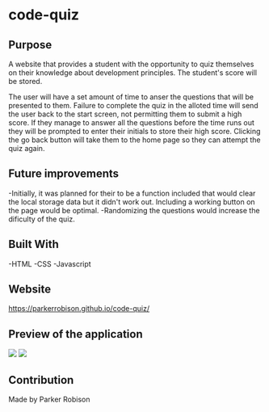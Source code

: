 # code-quiz
 
## Purpose
A website that provides a student with the opportunity to quiz themselves on their knowledge about development principles. The student's score will be stored. 
 
The user will have a set amount of time to anser the questions that will be presented to them. Failure to complete the quiz in the alloted time will send the user back to the start screen, not permitting them to submit a high score. If they manage to answer all the questions before the time runs out they will be prompted to enter their initials to store their high score. Clicking the go back button will take them to the home page so they can attempt the quiz again. 

## Future improvements
-Initially, it was planned for their to be a function included that would clear the local storage data but it didn't work out. Including a working button on the page would be optimal. 
-Randomizing the questions would increase the dificulty of the quiz. 


 
## Built With
-HTML
-CSS
-Javascript
 
## Website
https://parkerrobison.github.io/code-quiz/
 
## Preview of the application
 ![](images/password-generator-preview.JPG)
 ![](images/password-generator-preview.JPG)
## Contribution
Made by Parker Robison
